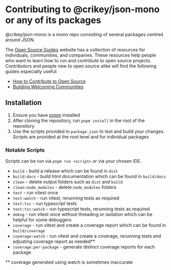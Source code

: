 # Contributing to @crikey/json-mono or any of its packages

@crikey/json-mono is a mono repo consisting of several packages centred around JSON.

The [Open Source Guides](https://opensource.guide/) website has a collection of resources for individuals, communities, and companies. These resources help people who want to learn how to run and contribute to open source projects. Contributors and people new to open source alike will find the following guides especially useful:

* [How to Contribute to Open Source](https://opensource.guide/how-to-contribute/)
* [Building Welcoming Communities](https://opensource.guide/building-community/)

## Installation

1. Ensure you have [pnpm](https://pnpm.io/installation) installed
2. After cloning the repository, run `pnpm install` in the root of the repository
3. Use the scripts provided in `package.json` to test and build your changes. Scripts are provided at the root level 
and for individual packages

### Notable Scripts

Scripts can be run via `pnpm run <script>` or via your chosen IDE. 

* `build` - build a release which can be found in `dist`
* `build:docs` - build html documentation which can be found in `build/docs`
* `clean` - delete output folders such as `dist` and `build`
* `clean:node_modules` - delete `node_modules` folders
* `test` - run vitest once
* `test:watch` - run vitest, rerunning tests as required
* `test:tsc` - run typescript tests
* `test:tsc:watch` - run typescript tests, rerunning tests as required
* `debug` - run vitest once without threading or isolation which can be helpful for some debuggers
* `coverage` - run vitest and create a coverage report which can be found in `build/coverage`
* `coverage:watch` - run vitest and create a coverage, rerunning tests and adjusting coverage report as needed**
* `coverage:per-package` - generate distinct coverage reports for each package


** coverage generated using watch is sometimes inaccurate
